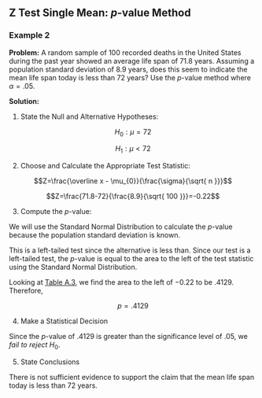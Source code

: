 ## Z Test Single Mean: $p$-value Method

### Example 2

**Problem:** A random sample of 100 recorded deaths in the United States during the past year showed an average life span of 71.8 years. Assuming a population standard deviation of 8.9 years, does this seem to indicate the mean life span today is less than 72 years? Use the $p$-value method where $\alpha=.05$.

**Solution:** 

1. State the Null and Alternative Hypotheses:

$$H_{0}:\mu=72$$

$$H_{1}:\mu<72$$

2. Choose and Calculate the Appropriate Test Statistic:

$$Z=\frac{\overline x - \mu_{0}}{\frac{\sigma}{\sqrt{ n }}}$$

$$Z=\frac{71.8-72}{\frac{8.9}{\sqrt{ 100 }}}=-0.22$$

3. Compute the $p$-value:

We will use the Standard Normal Distribution to calculate the $p$-value because the population standard deviation is known.

This is a left-tailed test since the alternative is less than. Since our test is a left-tailed test, the $p$-value is equal to the area to the left of the test statistic using the Standard Normal Distribution.

Looking at [Table A.3](./Resources/Table_A3.pdf), we find the area to the left of $-0.22$ to be $.4129$. Therefore,

$$p=.4129$$

4. Make a Statistical Decision

Since the $p$-value of $.4129$ is greater than the significance level of $.05$, we _fail to reject_ $H_{0}$.

5. State Conclusions

There is not sufficient evidence to support the claim that the mean life span today is less than 72 years.
